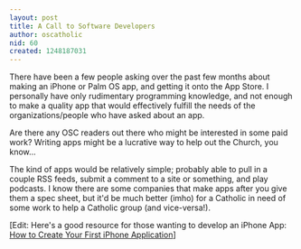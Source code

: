 ```yaml
---
layout: post
title: A Call to Software Developers
author: oscatholic
nid: 60
created: 1248187031
---
```

<p>There have been a few people asking over the past few months about making an iPhone or Palm OS app, and getting it onto the App Store. I personally have only rudimentary programming knowledge, and not enough to make a quality app that would effectively fulfill the needs of the organizations/people who have asked about an app.</p>
<p>Are there any OSC readers out there who might be interested in some paid work? Writing apps might be a lucrative way to help out the Church, you know...</p>
<p>The kind of apps would be relatively simple; probably able to pull in a couple RSS feeds, submit a comment to a site or something, and play podcasts. I know there are some companies that make apps after you give them a spec sheet, but it'd be much better (imho) for a Catholic in need of some work to help a Catholic group (and vice-versa!).</p>
<p>[Edit: Here's a good resource for those wanting to develop an iPhone App: <a href="http://www.smashingmagazine.com/2009/08/11/how-to-create-your-first-iphone-application/">How to Create Your First iPhone Application</a>]</p>
